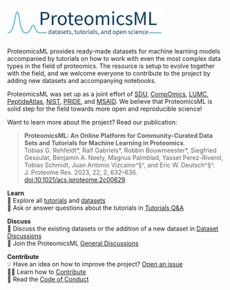 # <img src="static/img/proteomicsml-logo.svg" alt="ProteomicsML logo" width="360">

ProteomicsML provides ready-made datasets for machine learning models accompanied by
tutorials on how to work with even the most complex data types in the field of
proteomics. The resource is setup to evolve together with the field, and we welcome
everyone to contribute to the project by adding new datasets and accompanying notebooks.

ProteomicsML was set up as a joint effort of [SDU][sdu], [CompOmics][compomics],
[LUMC][lumc], [PeptideAtlas][peptideatlas], [NIST][nist], [PRIDE][pride],
and [MSAID][msaid]. We believe that ProteomicsML is solid step for the field towards
more open and reproducible science!

Want to learn more about the project? Read our publication:

>**ProteomicsML: An Online Platform for Community-Curated Data Sets and Tutorials for Machine Learning in Proteomics**.<br>
>Tobias G. Rehfeldt\*, Ralf Gabriels\*, Robbin Bouwmeester\*, Siegfried Gessulat, Benjamin A. Neely, Magnus Palmblad, Yasset Perez-Riverol, Tobias Schmidt, Juan Antonio Vizcaı́no^§^, and Eric W. Deutsch^§^.<br>
>J. Proteome Res. 2023, 22, 2, 632–636. [doi:10.1021/acs.jproteome.2c00629](https://doi.org/10.1021/acs.jproteome.2c00629).


[sdu]: https://www.sdu.dk/
[compomics]: https://compomics.com
[lumc]: https://www.lumc.nl/?setlanguage=English&setcountry=en
[peptideatlas]:  http://www.peptideatlas.org/
[nist]: https://www.nist.gov/
[pride]: https://www.ebi.ac.uk/pride/
[msaid]: https://www.msaid.de/

**Learn**<br>
📒 Explore all [tutorials][tutorials] and [datasets][datasets]<br>
🙏 Ask or answer questions about the tutorials in [Tutorials Q&A][tutorials-qa]

**Discuss**<br>
📄 Discuss the existing datasets or the addition of a new dataset in [Dataset Discussions][dataset-discussions]<br>
💬 Join the ProteomicsML [General Discussions][general-discussions]<br>

**Contribute**<br>
💡 Have an idea on how to improve the project? [Open an issue][open-issue]<br>
🧑‍🔧 Learn how to [Contribute][contributing]<br>
🤝 Read the [Code of Conduct][code-of-conduct]<br>

[tutorials]: https://www.proteomicsml.org/tutorials
[datasets]: https://www.proteomicsml.org/datasets
[tutorials-qa]: https://github.com/ProteomicsML/ProteomicsML/discussions/categories/tutorials-q-a
[dataset-discussions]: https://github.com/ProteomicsML/ProteomicsML/discussions/categories/dataset-discussions
[general-discussions]: https://github.com/ProteomicsML/ProteomicsML/discussions/categories/general
[open-issue]: https://github.com/ProteomicsML/ProteomicsML/issues
[contributing]: https://www.proteomicsml.org/contributing.html
[code-of-conduct]: https://www.proteomicsml.org/code-of-conduct.html
